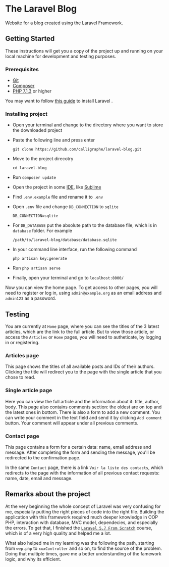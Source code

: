 # The Laravel Blog

Website for a blog created using the Laravel Framework.

## Getting Started

These instructions will get you a copy of the project up and running on your local machine for development and testing purposes.

### Prerequisites

* [Git](https://git-scm.com/downloads)
* [Composer](https://getcomposer.org/download/)
* [PHP 7.1.3](https://www.php.net/downloads.php) or higher

You may want to follow [this guide](https://laravel.com/docs/5.7#installation) to install Laravel .

### Installing project

* Open your terminal and change to the directory where you want to store the downloaded project

* Paste the following line and press enter

  `git clone https://github.com/calligraphe/laravel-blog.git`

* Move to the project direcotry

  `cd laravel-blog`
   
* Run `composer update`

* Open the project in some [IDE](https://en.wikipedia.org/wiki/Integrated_development_environment), like [Sublime](https://www.sublimetext.com)

* Find `.env.example` file and rename it to `.env`

* Open `.env` file and change `DB_CONNECTION` to `sqlite`

  `DB_CONNECTION=sqlite`

* For `DB_DATABASE` put the absolute path to the database file, which is in `database` folder. For example

  `/path/to/laravel-blog/database/database.sqlite`

* In your command line interface, run the following command
  
  `php artisan key:generate`

* Run `php artisan serve`

* Finally, open your terminal and go to `localhost:8000/`

Now you can view the home page. To get access to other pages, you will need to register or log in, using `admin@example.org` as an email address and `admin123` as a password.

## Testing

You are currently at `Home` page, where you can see the titles of the 3 latest articles, which are the link to the full article. But to view those article, or access the `Articles` or `Home` pages, you will need to autheticate, by logging in or registering.

### Articles page

This page shows the titles of all available posts and IDs of their authors. Clicking the title will redirect you to the page with the single article that you chose to read.

### Single article page

Here you can view the full article and the information about it: title, author, body. This page also contains comments section: the oldest are on top and the latest ones in bottom. There is also a form to add a new comment. You can write your comment in the text field and send it by clicking `Add comment` button. Your comment will appear under all previous comments.

### Contact page

This page contains a form for a certain data: name, email address and message. After completing the form and sending the message, you'll be redirected to the confirmation page.

In the same `Contact` page, there is a link `Voir la liste des contacts`, which redirects to the page with the information of all previous contact requests: name, date, email and message.


## Remarks about the project

At the very beginning the whole concept of Laravel was very confusing for me, especially putting the right pieces of code into the right file. Building the application with this framework required much deeper knowledge in OOP PHP, interaction with database, MVC model, dependecies, and especially the errors. To get that, I finished the [`Laravel 5.7 From Scratch`](https://laracasts.com/series/laravel-from-scratch-2018) course, which is of a very high quality and helped me a lot.

What also helped me in my learning was the following the path, starting from `wep.php` to `xxxController` and so on, to find the source of the problem. Doing that multiple times, gave me a better understanding of the famework logic, and why its efficient.

